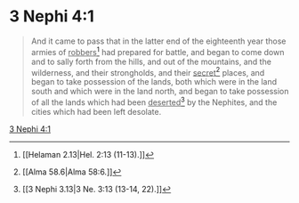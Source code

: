 # 3 Nephi 4:1

> And it came to pass that in the latter end of the eighteenth year those armies of <u>robbers</u>[^a] had prepared for battle, and began to come down and to sally forth from the hills, and out of the mountains, and the wilderness, and their strongholds, and their <u>secret</u>[^b] places, and began to take possession of the lands, both which were in the land south and which were in the land north, and began to take possession of all the lands which had been <u>deserted</u>[^c] by the Nephites, and the cities which had been left desolate.

[3 Nephi 4:1](https://www.churchofjesuschrist.org/study/scriptures/bofm/3-ne/4?lang=eng&id=p1#p1)


[^a]: [[Helaman 2.13|Hel. 2:13 (11-13).]]
[^b]: [[Alma 58.6|Alma 58:6.]]
[^c]: [[3 Nephi 3.13|3 Ne. 3:13 (13-14, 22).]]
